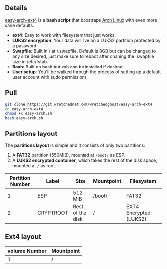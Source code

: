 ## Details

[easy-arch-ext4](https://git.wretchednet.com/wretchedghost/easy-arch-ext4) is a **bash script** that boostraps [Arch Linux](https://archlinux.org/) with even more sane defaults.

- **ext4**: Easy to work with filesystem that just works.
- **LUKS2 encryption**: Your data will live on a LUKS2 partition protected by a password
- **Swapfile**: Built in / at /.swapfile. Default is 8GB but can be changed to any size desired, just make sure to reboot after chaning the .swapfile size in /etc/fstab.
- **Bash**: Built on bash but zsh can be installed if desired.
- **User setup**: You'll be walked through the process of setting up a default user account with sudo permissions

## Pull

```bash 
git clone https://git.wretchednet.com/wretchedghost/easy-arch-ext4
cd easy-arch-ext4
chmod +x easy-arch.sh
bash easy-arch.sh
```

## Partitions layout 

The **partitions layout** is simple and it consists of only two partitions:
1. A **FAT32** partition (550MiB), mounted at `/boot/` as ESP.
2. A **LUKS2 encrypted container**, which takes the rest of the disk space, mounted at `/` as root.

| Partition Number | Label     | Size              | Mountpoint     | Filesystem              |
|------------------|-----------|-------------------|----------------|-------------------------|
| 1                | ESP       | 512 MiB           | /boot/         | FAT32                   |
| 2                | CRYPTROOT | Rest of the disk  | /              | EXT4 Encrypted (LUKS2) |


## Ext4 layout

| volume Number | Mountpoint                    |
|---------------|-------------------------------|
| 1             | /                             |

